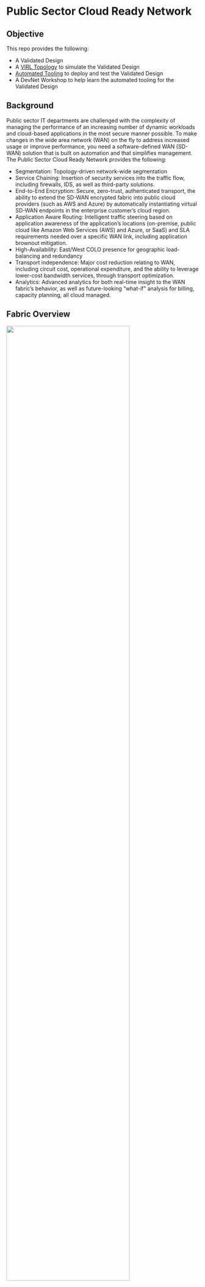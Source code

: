 # Public Sector Cloud Ready Network

## Objective

This repo provides the following:

* A Validated Design
* A [VIRL Topology](virl/virl.md#topology) to simulate the Validated Design
* [Automated Tooling](virl/virl.md) to deploy and test the Validated Design
* A DevNet Workshop to help learn the automated tooling for the Validated Design

## Background

Public sector IT departments are challenged with the complexity of managing the performance of an increasing number of
dynamic workloads and cloud-based applications in the most secure manner possible. To make changes in the wide area
network (WAN) on the fly to address increased usage or improve performance, you need a software-defined WAN (SD-WAN)
solution that is built on automation and that simplifies management.  The Public Sector Cloud Ready Network provides the following:

* Segmentation: Topology-driven network-wide segmentation
* Service Chaining: Insertion of security services into the traffic flow, including firewalls, IDS, as well as third-party solutions.
* End-to-End Encryption: Secure, zero-trust, authenticated transport, the ability to extend the SD-WAN encrypted fabric into public cloud providers (such as AWS and Azure) by automatically instantiating virtual SD-WAN endpoints in the enterprise customer’s cloud region.
* Application Aware Routing: Intelligent traffic steering based on application awareness of the application’s locations (on-premise, public cloud like Amazon Web Services (AWS) and Azure, or SaaS) and SLA requirements needed over a specific WAN link, including application brownout mitigation.
* High-Availability: East/West COLO presence for geographic load-balancing and redundancy
* Transport independence: Major cost reduction relating to WAN, including circuit cost, operational expenditure, and the ability to leverage lower-cost bandwidth services, through transport optimization.
* Analytics: Advanced analytics for both real-time insight to the WAN fabric’s behavior, as well as future-looking “what-if” analysis for billing, capacity planning, all cloud managed.


## Fabric Overview
<img src="overview.png" width="80%">

The SD-WAN fabric is anchored in East and West CoLos that provide peering, Internet access, and Cloud connectivity.  Since
CoLos are built for high-availability, have abundant choices of Internet Service Providers, and are generally geographically
close to Cloud regions, they are a cost-effective alternative to similar capabilities located on-prem.  Connectivity to
headquarters and branch sites are then provided via more cost effective means such as broadband services.

The PS-CRN fabric is fully multi-tenant providing policy enforcement and inspection at the CoLo sites.  Policy enforcement
and inspection is also performed at ingress/egress to/from the Internet to comply with TIC requirements.

Connectivity to Cloud resources is provided through the Cloud Exchange at the CoLos.  This provides high-bandwidth,
low-latency connectivity to provide policy enforcement and inspection between and within Cloud regions.

The extension of the SD-WAN fabric to headquarters and branch sites is provided over the commodity Internet, private
transport, or both to provide transport diversity.

Elements included in this version:
* SD-WAN Overlay connecting HQ, branches, and Cloud
* SD-WAN fabric anchored at East and WEST COLOs for redundancy
* Multiple tenants with policy enforcement in between
* Connection to cloud via COLOs
* Diverse transport over Internet and MPLS circuits

## Colo Network Stack
<img src="colo_network.png" width="50%">

The PS-CRN architecture can be implemented as with either Physical or Virtual Network Functions or a combination of the two to
provide the optimal mix of flexibility, performance, and cost.  At the first level of the CoLo architecture are the Internet
 and private transport routers.  

The second level of network functions terminate the SD-WAN fabric (vEdge) and performs policy enforcement between tenants
and to/from transport networks.  SD-WAN termination can either be provided with vEdge or cEdge.  Policy enforcement
and traffic inspection can be performed with with either ASA or FTD.  However, the pluggable nature of this architecture
provides the ability to either supplement or replace network functions with those from a 3rd party.

The Internet Routers and the Outside interface of Tenant Firewalls peer and exchange routes using OSPF on the
Outside Peering Network in Area 0.  The vEdge Transport interfaces are also on this network to provide transit over the
Commodity Internet.  The vEdge Tenant interfaces and the Firewall Tenant interfaces exchange routes via OSPF over the
Inside Peering Networks (one per tenant), but are each a part of their own OSPF Area.

The third layer of the PS-CRN architecture provides access to the protected resource.  Cloud regions are connected
through the Colo Cloud Exchange providing either direct routed access through the firewall or SD-WAN extension for
end-to-end encryption and visibility.  The colo routers provide access to resources  located within the CoLo that provide
Shared Services to those sites (physical and Cloud) connected to the SD-WAN.  When the CoLo routers are present, they
exchange routes with the vEdge Tenant interfaces and the Firewall Tenant interfaces
on the aforementioned Inside Peering Network.


* Internet Routers peer with Service Providers and other Peers
* Cloud Exchange Routers connect to AWS, Azure, GCE, etc. through the COLO
* MPLS Router provides path diversity over private network
* Tenant vEdges terminate the SD-WAN multi-tenant fabric
* Inter-Tenant Firewalls enforce policy outside<->tenant and tenant<->tenant
* COLO Routers route traffic within Shared Services node

## Colo Security Stack
<img src="colo_security.png" width="50%">

* Security Visibility:
    * Stealthwatch
* Automated Threat Intelligence Protection:
    * FirePower: IDS/IPS
    * End-Point Security: AMP
* Security Services:
    * DUO
    * Umbrella

## Colo Tenant Traffic Flow
<img src="colo_tenant_traffic.png" width="50%">

The PS-CRN is a multi-tenant fabric that provides policy enforcement and inspection between tenants and from tenants
to the Commodity Internet.  Policy enforcement is provided by the firewalls.  Intra-Tenant traffic is contained within
the SD-WAN VPN.  To leave the Tenant VPN/VRF, the traffic needs to egress the vEdge and pass through the firewall.
Since the firewall learns routes from each of the SD-WAN VPN segments, it can route that traffic directly to that
after enforcing policy.  The traffic then ingresses the vEdge into the destination tenant's VPN.  Return traffic follows
the same path in the opposite direction.

## Colo Routing Protocols
<img src="colo_routing_protocols.png" width="50%">

The Internet Routers exchange routes with peers and service providers via BGP.  To reduce complexity and configuration
burden, internal route exchange is performed via OSPF.  Outside peering is done in area 0, while tenant routes are
contained in OSPF Areas.

## Colo High Availability
<img src="colo_ha.png" width="50%">

### Internet Routers
High availability is provided via HA-pairs of network functions.  The Internet routers has separate BGP sessions to
upstream providers.  They inject a default route into the OSPF Area 0 session on the Outside Peering network.  When both
routers are operational, ECMP is used to load-balance outgoing connections to the Internet.  When a router or BGP
session fails, the default route from that BGP session is no longer injects and that routers is no longer used.  All
traffic then fails over to the remaining router.

### Firewalls
High availabilty at the firewall is provided by a pair of active/passive ASA firewalls.  In an active/passive configuration,
only one firewall has the primary interfaces and forms OSPF sessions.  When the primary firewall fails, either from
total system failuer or the failure of a monitors interfaces, it transitions to secondary and the previously secondary
transitions to primary.

### vEdges
Like the Internet Routers, the vEdges are deployed in an active/active pair.  Both vEdges inject their routes into the
VPN-specific OSPF Area on the appropriate Inside Peering network.  ECMP is used to load-balance traffic across the
to vEdges.

## Hardware Stack
<img src="colo_hardware_stack.png" width="50%">

All CoLo functions are provided in a single hardware stack.  The switching fabric is provided by a pair of Catalyst
9500s.  A pair of Cloud Services Platforms are used to provide VNF capacity.  Physical Network functions are added
to the stack when need for high-bandwidth applications.  Finally, a Cisco HyperFlex provides a  hyper-converged
compute and storage platform for running Shared Services in the CoLo.

## Colo TIC Services
* Packet Filtering (FTD)
* Content Filtering (FTD)
* IDPS (FTD)
* Monitoring (Stealth Watch)
* Secure Comms (SD-WAN)


## References
* [Cisco CVD: SW-WAN Design Guide](https://www.cisco.com/c/dam/en/us/td/docs/solutions/CVD/SDWAN/CVD-SD-WAN-Design-2018OCT.pdf)
* [Cisco CVD: DW-WAN Deployment Guide](https://www.cisco.com/c/dam/en/us/td/docs/solutions/CVD/SDWAN/CVD-SD-WAN-Deployment-2018OCT.pdf)
* [TIC Reference Architecture V2.2](https://www.dhs.gov/sites/default/files/publications/TIC_Ref_Arch_v2.2_2017.pdf)
* [CVDng](https://wwwin-github.cisco.com/ciscops/cidr/blob/master/cvdng.md)
* [Design Requirements](requirements.md)